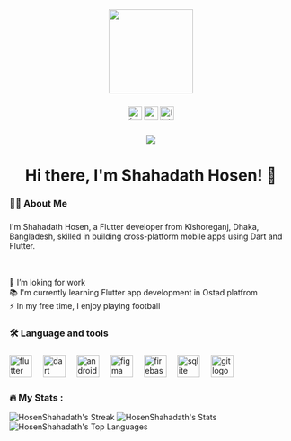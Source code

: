 <div align="center">
  <img height="150" src="https://miro.medium.com/v2/resize:fit:3200/1*vkfI4nFNheC5v0p7wzDtGg.gif"  />
</div>

###

<div align="center">
  <img src="https://img.shields.io/static/v1?message=Facebook&logo=facebook&label=&color=1877F2&logoColor=white&labelColor=&style=for-the-badge" height="25" alt="facebook logo"  />
  <img src="https://img.shields.io/static/v1?message=Youtube&logo=youtube&label=&color=FF0000&logoColor=white&labelColor=&style=for-the-badge" height="25" alt="youtube logo"  />
  <img src="https://img.shields.io/static/v1?message=LinkedIn&logo=linkedin&label=&color=0077B5&logoColor=white&labelColor=&style=for-the-badge" height="25" alt="linkedin logo"  />
</div>

###

<div align="center">
  <img src="https://visitor-badge.laobi.icu/badge?page_id=HosenShahadath.HosenShahadath&"  />
</div>

###

<h1 align="center">Hi there, I'm Shahadath Hosen! 👋</h1>

###

<h3 align="left">👩‍💻  About Me</h3>

###

<p align="left">I'm Shahadath Hosen, a Flutter developer from Kishoreganj, Dhaka, Bangladesh, skilled in building cross-platform mobile apps using Dart and Flutter.


<br><br>🔭 I’m loking for work <br>📚 I'm currently learning Flutter app development in Ostad platfrom<br>⚡ In my free time, I enjoy playing football</p>

###

<h3 align="left">🛠 Language and tools</h3>

###

<div align="left">
  <img src="https://cdn.jsdelivr.net/gh/devicons/devicon/icons/flutter/flutter-original.svg" height="40" alt="flutter logo"  />
  <img width="12" />
  <img src="https://cdn.jsdelivr.net/gh/devicons/devicon/icons/dart/dart-original.svg" height="40" alt="dart logo"  />
  <img width="12" />
  <img src="https://cdn.jsdelivr.net/gh/devicons/devicon/icons/androidstudio/androidstudio-original.svg" height="40" alt="androidstudio logo"  />
  <img width="12" />
  <img src="https://cdn.jsdelivr.net/gh/devicons/devicon/icons/figma/figma-original.svg" height="40" alt="figma logo"  />
  <img width="12" />
  <img src="https://cdn.jsdelivr.net/gh/devicons/devicon/icons/firebase/firebase-plain.svg" height="40" alt="firebase logo"  />
  <img width="12" />
  <img src="https://cdn.jsdelivr.net/gh/devicons/devicon/icons/sqlite/sqlite-original.svg" height="40" alt="sqlite logo"  />
  <img width="12" />
  <img src="https://cdn.jsdelivr.net/gh/devicons/devicon/icons/git/git-original.svg" height="40" alt="git logo"  />
</div>

###

<h3 align="left">🔥   My Stats :</h3>

![HosenShahadath's Streak](https://github-readme-streak-stats.herokuapp.com/?user=HosenShahadath&theme=merko&hide_border=true)
![HosenShahadath's Stats](https://github-readme-stats.vercel.app/api?username=HosenShahadath&theme=merko&show_icons=true&hide_border=true&count_private=true)
![HosenShahadath's Top Languages](https://github-readme-stats.vercel.app/api/top-langs/?username=HosenShahadath&theme=merko&show_icons=true&hide_border=true&layout=compact)
